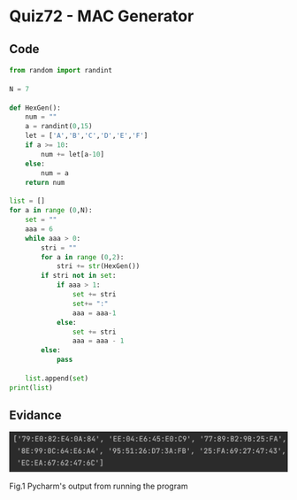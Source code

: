 # Quiz72 - MAC Generator
## Code
```.py
from random import randint

N = 7

def HexGen():
    num = ""
    a = randint(0,15)
    let = ['A','B','C','D','E','F']
    if a >= 10:
        num += let[a-10]
    else:
        num = a
    return num

list = []
for a in range (0,N):
    set = ""
    aaa = 6
    while aaa > 0:
        stri = ""
        for a in range (0,2):
            stri += str(HexGen())
        if stri not in set:
            if aaa > 1:
                set += stri
                set+= ":"
                aaa = aaa-1
            else:
                set += stri
                aaa = aaa - 1
        else:
            pass

    list.append(set)
print(list)
```
## Evidance
![](https://github.com/MeisaChi/Year2/blob/main/photo/quiz72.png)

Fig.1 Pycharm's output from running the program
